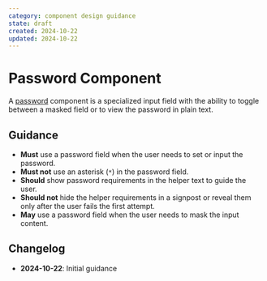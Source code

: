 ```yaml
---
category: component design guidance
state: draft
created: 2024-10-22
updated: 2024-10-22
---
```


# Password Component

A [password](https://clarity.design/documentation/password) component is a specialized input field with the ability to toggle between a masked field or to view the password in plain text.

## Guidance

- **Must** use a password field when the user needs to set or input the password.
- **Must not** use an asterisk (`*`) in the password field.
- **Should** show password requirements in the helper text to guide the user.
- **Should not** hide the helper requirements in a signpost or reveal them only after the user fails the first attempt.
- **May** use a password field when the user needs to mask the input content.

## Changelog

- **2024-10-22**: Initial guidance
